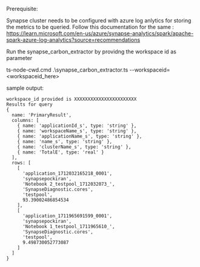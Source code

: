 

Prerequisite:

Synapse cluster needs to be configured with azure log anlytics for storing the metrics to be queried.
Follow this documentation for the same : https://learn.microsoft.com/en-us/azure/synapse-analytics/spark/apache-spark-azure-log-analytics?source=recommendations


Run the synapse_carbon_extractor by providng the workspace id as parameter


ts-node-cwd.cmd .\synapse_carbon_extractor.ts --workspaceid=<workspaceid_here>

sample output:
```
workspace_id provided is XXXXXXXXXXXXXXXXXXXXXXX
Results for query
{
  name: 'PrimaryResult',
  columns: [
    { name: 'applicationId_s', type: 'string' },
    { name: 'workspaceName_s', type: 'string' },
    { name: 'applicationName_s', type: 'string' },
    { name: 'name_s', type: 'string' },
    { name: 'clusterName_s', type: 'string' },
    { name: 'TotalE', type: 'real' }
  ],
  rows: [
    [
      'application_1712032165218_0001',
      'synapsepockiran',
      'Notebook 2_testpool_1712032073_',
      'SynapseDiagnostic.cores',
      'testpool',
      93.39002486854534
    ],
    [
      'application_1711965691599_0001',
      'synapsepockiran',
      'Notebook 1_testpool_1711965610_',
      'SynapseDiagnostic.cores',
      'testpool',
      9.498730052773087
    ]
  ]
}
```
